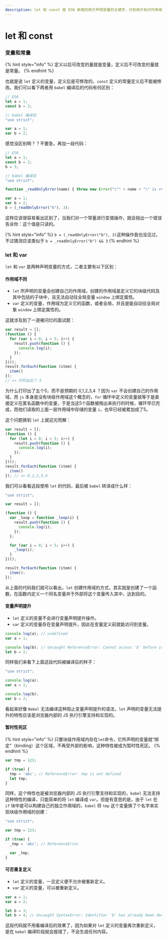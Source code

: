 ```yaml
---
description: let 和 const 是 ES6 新增的用于声明变量的关键字，分别用于标识作用域中的变量和常量。
---
```


# let 和 const

### 变量和常量

{% hint style="info" %}
定义以后可改变的量就是变量，定义后不可改变的量就是常量。
{% endhint %}

也就是说 `let` 定义的变量，定义后是可修改的，`const` 定义的常量定义后不能被修改。我们可以看下两者用 `babel` 编译后的代码有何区别：

```javascript
// ES6
let a = 1;
const b = 2;
```

```javascript
// babel 编译后
"use strict";

var a = 1;
var b = 2;
```

感觉没区别啊？？不要急，再加一段代码：

```javascript
// ES6
let a = 1;
const b = 2;
b = 3;
```

```javascript
// babel 编译后
"use strict";

function _readOnlyError(name) { throw new Error("\"" + name + "\" is read-only"); }

var a = 1;
var b = 2;
b = (_readOnlyError("b"), 3);
```

这样应该很容易看出区别了，当我们对一个常量进行变值操作，就会抛出一个错误告诉你：这个值是只读的。

{% hint style="info" %}
`b = (_readOnlyError("b"), 3)`这种操作我也没见过，不过猜测应该类似于 `b = _readOnlyError("b") && 3`
{% endhint %}

### let 和 var

`let` 和 `var` 是两种声明变量的方式，二者主要有以下区别：

#### 作用域不同

* `let`  所声明的变量会创建自己的作用域，创建的作用域是定义它的块级代码及其中包括的子块中，且无法自动往全局变量 `window` 上绑定属性。
* `var` 定义的变量，作用域为定义它的函数，或者全局，并且是能自动往全局对象 `window` 上绑定属性的。

这就涉及到了一道被问烂的面试题：

```javascript
var result = [];
(function () {
  for (var i = 0; i < 5; i++) {
    result.push(function () {
      console.log(i);
    });
  }
})();
result.forEach(function (item) {
  item()
});
// => 打印出五个 5
```

为什么打印出了五个5，而不是预期的 0,1,2,3,4 ？因为 `var` 不会创建自己的作用域，而 `js` 本身是没有块级作用域这个概念的，`for` 循环中定义的变量就等于是直接定义在匿名函数中的变量，于是当这5个函数被掏出来执行的时候，循环早已完成，而他们读取的上面一层作用域中存储的变量 `i`，也早已经被累加成了5。

这个问题换到 `let` 上就迎刃而解：

```javascript
var result = [];
(function () {
  for (let i = 0; i < 5; i++) {
    result.push(function () {
      console.log(i);
    });
  }
})();
result.forEach(function (item) {
  item()
}); // => 0,1,2,3,4
```

我们可以看看这段使用 `let` 的代码，最后被 `babel` 转译成什么样：

```javascript
"use strict";

var result = [];

(function () {
  var _loop = function _loop(i) {
    result.push(function () {
      console.log(i);
    });
  };

  for (var i = 0; i < 5; i++) {
    _loop(i);
  }
})();

result.forEach(function (item) {
  item();
});
```

从上面的代码我们就可以看出，`let` 创建作用域的方式，其实就是创建了一个函数，在函数内定义一个同名变量并于外部将这个变量传入其中，达到目的。

#### 变量声明提升

* `let` 定义的变量不会进行变量声明提升操作。
* `var` 定义的变量存在变量声明提升，因此在变量定义前就能访问到变量。

```javascript
console.log(a); // undefined
var a = 1;

console.log(b); // Uncaught ReferenceError: Cannot access 'b' before initialization
let b = 2;
```

同样我们来看下上面这段代码被编译后的样子：

```javascript
"use strict";

console.log(a);
var a = 1;

console.log(b);
var b = 2;
```

看起来好像 `Babel` 无法编译这种阻止变量声明提升的语法，`let` 声明的变量无法提升的特性应该是浏览器内部的 JS 执行引擎支持和实现的。

#### 暂时性死区

{% hint style="info" %}
只要块级作用域内存在`let`命令，它所声明的变量就“绑定”（binding）这个区域，不再受外部的影响，这种特性被成为暂时性死区。
{% endhint %}

```javascript
var tmp = 123;

if (true) {
  tmp = 'abc'; // ReferenceError: tmp is not defined
  let tmp;
}
```

同样，这个特性也是被浏览器内部的 JS 执行引擎支持和实现的，`babel` 无法支持这种特性的编译，只能简单的将 `let` 编译成 `var`。但是有意思的是，由于 `let` 在 `if` 块中是可以构建自己的独立作用域的，`babel`  将 `tmp` 这个变量换了个名字来实现块级作用域的创建： 

```javascript
"use strict";

var tmp = 123;

if (true) {
  _tmp = 'abc'; // ReferenceError

  var _tmp;
}
```

#### 可否重复定义

* `let` 定义的变量，一旦定义便不允许被重新定义。
* `var` 定义的变量，可以被重新定义。

```javascript
var a = 1;
var a = 2;

let b = 3;
let b = 4; // Uncaught SyntaxError: Identifier 'b' has already been declared
```

这段代码就不用看编译后的效果了，因为如果对 `let` 定义的变量再次重新定义，是在 `babel` 编译阶段就会报错了，不会生成任何内容。

